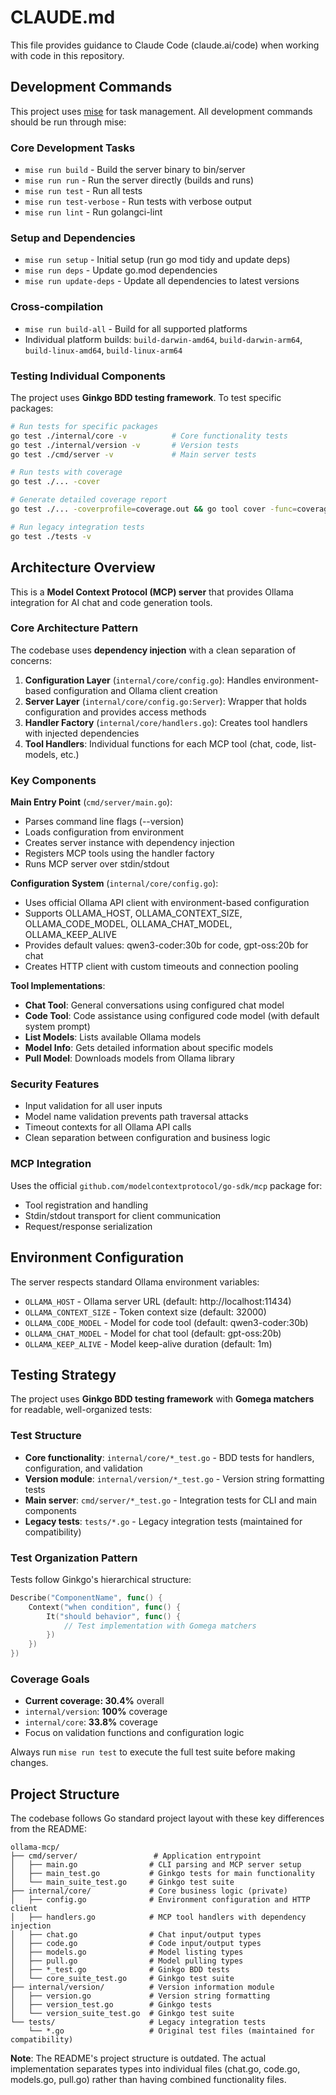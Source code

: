 # CLAUDE.md

This file provides guidance to Claude Code (claude.ai/code) when working with code in this repository.

## Development Commands

This project uses [mise](https://mise.jdx.dev/) for task management. All development commands should be run through mise:

### Core Development Tasks
- `mise run build` - Build the server binary to bin/server
- `mise run run` - Run the server directly (builds and runs)
- `mise run test` - Run all tests
- `mise run test-verbose` - Run tests with verbose output
- `mise run lint` - Run golangci-lint

### Setup and Dependencies
- `mise run setup` - Initial setup (run go mod tidy and update deps)
- `mise run deps` - Update go.mod dependencies
- `mise run update-deps` - Update all dependencies to latest versions

### Cross-compilation
- `mise run build-all` - Build for all supported platforms
- Individual platform builds: `build-darwin-amd64`, `build-darwin-arm64`, `build-linux-amd64`, `build-linux-arm64`

### Testing Individual Components
The project uses **Ginkgo BDD testing framework**. To test specific packages:
```bash
# Run tests for specific packages
go test ./internal/core -v          # Core functionality tests
go test ./internal/version -v       # Version tests
go test ./cmd/server -v             # Main server tests

# Run tests with coverage
go test ./... -cover

# Generate detailed coverage report
go test ./... -coverprofile=coverage.out && go tool cover -func=coverage.out

# Run legacy integration tests
go test ./tests -v
```

## Architecture Overview

This is a **Model Context Protocol (MCP) server** that provides Ollama integration for AI chat and code generation tools.

### Core Architecture Pattern
The codebase uses **dependency injection** with a clean separation of concerns:

1. **Configuration Layer** (`internal/core/config.go`): Handles environment-based configuration and Ollama client creation
2. **Server Layer** (`internal/core/config.go:Server`): Wrapper that holds configuration and provides access methods
3. **Handler Factory** (`internal/core/handlers.go`): Creates tool handlers with injected dependencies
4. **Tool Handlers**: Individual functions for each MCP tool (chat, code, list-models, etc.)

### Key Components

**Main Entry Point** (`cmd/server/main.go`):
- Parses command line flags (--version)
- Loads configuration from environment
- Creates server instance with dependency injection
- Registers MCP tools using the handler factory
- Runs MCP server over stdin/stdout

**Configuration System** (`internal/core/config.go`):
- Uses official Ollama API client with environment-based configuration
- Supports OLLAMA_HOST, OLLAMA_CONTEXT_SIZE, OLLAMA_CODE_MODEL, OLLAMA_CHAT_MODEL, OLLAMA_KEEP_ALIVE
- Provides default values: qwen3-coder:30b for code, gpt-oss:20b for chat
- Creates HTTP client with custom timeouts and connection pooling

**Tool Implementations**:
- **Chat Tool**: General conversations using configured chat model
- **Code Tool**: Code assistance using configured code model (with default system prompt)
- **List Models**: Lists available Ollama models
- **Model Info**: Gets detailed information about specific models
- **Pull Model**: Downloads models from Ollama library

### Security Features
- Input validation for all user inputs
- Model name validation prevents path traversal attacks
- Timeout contexts for all Ollama API calls
- Clean separation between configuration and business logic

### MCP Integration
Uses the official `github.com/modelcontextprotocol/go-sdk/mcp` package for:
- Tool registration and handling
- Stdin/stdout transport for client communication
- Request/response serialization

## Environment Configuration

The server respects standard Ollama environment variables:
- `OLLAMA_HOST` - Ollama server URL (default: http://localhost:11434)
- `OLLAMA_CONTEXT_SIZE` - Token context size (default: 32000)
- `OLLAMA_CODE_MODEL` - Model for code tool (default: qwen3-coder:30b)
- `OLLAMA_CHAT_MODEL` - Model for chat tool (default: gpt-oss:20b)
- `OLLAMA_KEEP_ALIVE` - Model keep-alive duration (default: 1m)

## Testing Strategy

The project uses **Ginkgo BDD testing framework** with **Gomega matchers** for readable, well-organized tests:

### Test Structure
- **Core functionality**: `internal/core/*_test.go` - BDD tests for handlers, configuration, and validation
- **Version module**: `internal/version/*_test.go` - Version string formatting tests
- **Main server**: `cmd/server/*_test.go` - Integration tests for CLI and main components
- **Legacy tests**: `tests/*.go` - Legacy integration tests (maintained for compatibility)

### Test Organization Pattern
Tests follow Ginkgo's hierarchical structure:
```go
Describe("ComponentName", func() {
    Context("when condition", func() {
        It("should behavior", func() {
            // Test implementation with Gomega matchers
        })
    })
})
```

### Coverage Goals
- **Current coverage: 30.4%** overall
- `internal/version`: **100%** coverage
- `internal/core`: **33.8%** coverage
- Focus on validation functions and configuration logic

Always run `mise run test` to execute the full test suite before making changes.

## Project Structure

The codebase follows Go standard project layout with these key differences from the README:

```
ollama-mcp/
├── cmd/server/                 # Application entrypoint
│   ├── main.go                # CLI parsing and MCP server setup
│   ├── main_test.go           # Ginkgo tests for main functionality
│   └── main_suite_test.go     # Ginkgo test suite
├── internal/core/             # Core business logic (private)
│   ├── config.go              # Environment configuration and HTTP client
│   ├── handlers.go            # MCP tool handlers with dependency injection
│   ├── chat.go                # Chat input/output types
│   ├── code.go                # Code input/output types
│   ├── models.go              # Model listing types
│   ├── pull.go                # Model pulling types
│   ├── *_test.go              # Ginkgo BDD tests
│   └── core_suite_test.go     # Ginkgo test suite
├── internal/version/          # Version information module
│   ├── version.go             # Version string formatting
│   ├── version_test.go        # Ginkgo tests
│   └── version_suite_test.go  # Ginkgo test suite
└── tests/                     # Legacy integration tests
    └── *.go                   # Original test files (maintained for compatibility)
```

**Note**: The README's project structure is outdated. The actual implementation separates types into individual files (chat.go, code.go, models.go, pull.go) rather than having combined functionality files.